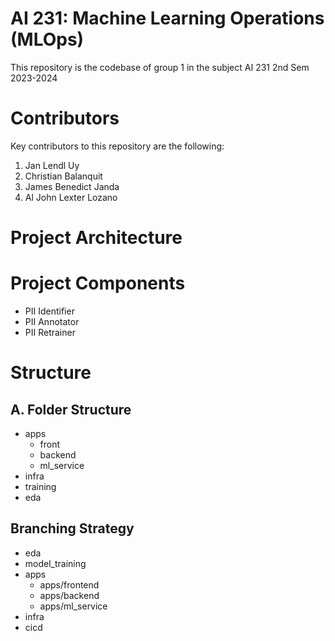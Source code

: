 # AI 231: Machine Learning Operations (MLOps)
This repository is the codebase of group 1 in the subject AI 231 2nd Sem 2023-2024

# Contributors
Key contributors to this repository are the following:
1. Jan Lendl Uy
2. Christian Balanquit
3. James Benedict Janda
4. Al John Lexter Lozano

# Project Architecture


# Project Components
* PII Identifier
* PII Annotator
* PII Retrainer



# Structure
## A. Folder Structure
* apps
    * front
    * backend
    * ml_service
* infra
* training
* eda

## Branching Strategy
* eda
* model_training
* apps
    * apps/frontend
    * apps/backend
    * apps/ml_service
* infra
* cicd